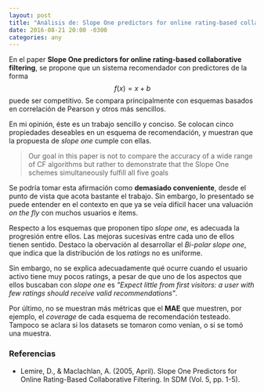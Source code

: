 ```yaml
---
layout: post
title: "Análisis de: Slope One predictors for online rating-based collaborative filtering"
date: 2016-08-21 20:00 -0300
categories: any
---
```


En el paper **Slope One predictors for online rating-based collaborative filtering**, se propone que un sistema recomendador con predictores de la forma $$ f(x) = x + b $$ puede ser competitivo. Se compara principalmente con esquemas basados en correlación de Pearson y otros más sencillos.

En mi opinión, éste es un trabajo sencillo y conciso. Se colocan cinco propiedades deseables en un esquema de recomendación, y muestran que la propuesta de *slope one* cumple con ellas.

> Our goal in this paper is not to compare the accuracy of a wide range of CF algorithms but rather to demonstrate that the Slope One schemes simultaneously fulfill all five goals

Se podría tomar esta afirmación como **demasiado conveniente**, desde el punto de vista que acota bastante el trabajo. Sin embargo, lo presentado se puede entender en el contexto en que ya se veía difícil hacer una valuación *on the fly* con muchos usuarios e ítems.

Respecto a los esquemas que proponen tipo *slope one*, es adecuada la progresión entre ellos. Las mejoras sucesivas entre cada uno de ellos tienen sentido. Destaco la obervación al desarrollar el *Bi-polar slope one*, que indica que la distribución de los *ratings* no es uniforme.

Sin embargo, no se explica adecuadamente qué ocurre cuando el usuario activo tiene muy pocos ratings, a pesar de que uno de los aspectos que ellos buscaban con *slope one* es *"Expect little from first visitors: a user with few ratings should receive valid recommendations"*.

Por último, no se muestran más métricas que el **MAE** que muestren, por ejemplo, el *coverage* de cada esquema de recomendación testeado. Tampoco se aclara si los datasets se tomaron como venían, o si se tomó una muestra.

### Referencias

- Lemire, D., & Maclachlan, A. (2005, April). Slope One Predictors for Online Rating-Based Collaborative Filtering. In SDM (Vol. 5, pp. 1-5).
